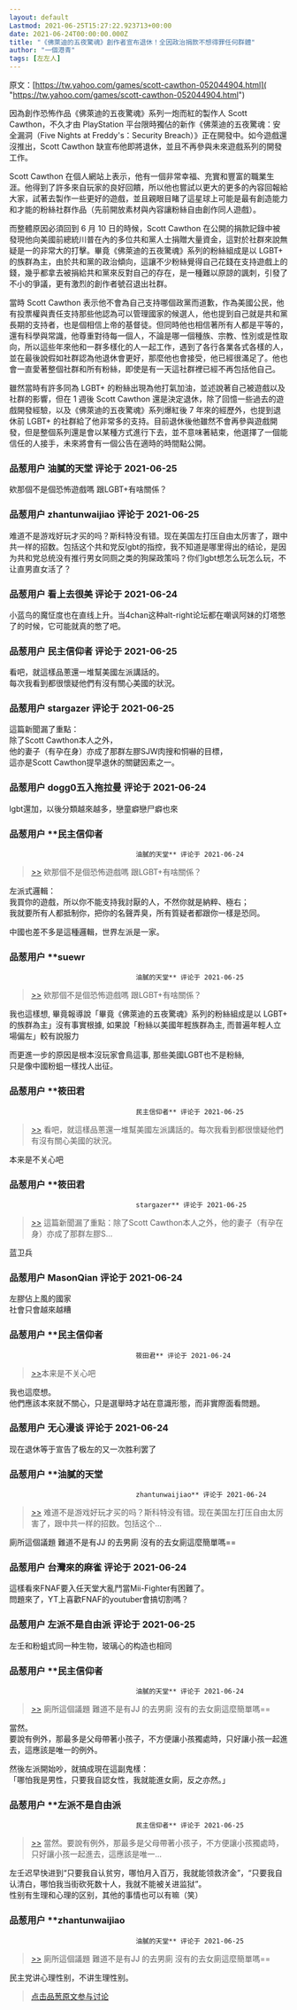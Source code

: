```yaml
---
layout: default
Lastmod: 2021-06-25T15:27:22.923713+00:00
date: 2021-06-24T00:00:00.000Z
title: "《佛萊迪的五夜驚魂》創作者宣布退休！全因政治捐款不想得罪任何群體"
author: "一個港青"
tags: [左左人]
---
```


原文：[https://tw.yahoo.com/games/scott-cawthon-052044904.html]( "https://tw.yahoo.com/games/scott-cawthon-052044904.html")  
  
因為創作恐怖作品《佛萊迪的五夜驚魂》系列一炮而紅的製作人 Scott Cawthon，不久才由 PlayStation 平台限時獨佔的新作《佛萊迪的五夜驚魂：安全漏洞（Five Nights at Freddy's：Security Breach）》正在開發中。如今遊戲還沒推出，Scott Cawthon 缺宣布他即將退休，並且不再參與未來遊戲系列的開發工作。  
  
Scott Cawthon 在個人網站上表示，他有一個非常幸福、充實和豐富的職業生涯。他得到了許多來自玩家的良好回饋，所以他也嘗試以更大的更多的內容回報給大家，試著去製作一些更好的遊戲，並且親眼目睹了這星球上可能是最有創造能力和才能的粉絲社群作品（先前開放素材與內容讓粉絲自由創作同人遊戲）。  
  
而整體原因必須回到 6 月 10 日的時候，Scott Cawthon 在公開的捐款記錄中被發現他向美國前總統川普在內的多位共和黨人士捐贈大量資金，這對於社群來說無疑是一的非常大的打擊。畢竟《佛萊迪的五夜驚魂》系列的粉絲組成是以 LGBT+ 的族群為主，由於共和黨的政治傾向，這讓不少粉絲覺得自己花錢在支持遊戲上的錢，幾乎都拿去被捐給共和黨來反對自己的存在，是一種難以原諒的諷刺，引發了不小的爭議，更有激烈的創作者號召退出社群。  
  
當時 Scott Cawthon 表示他不會為自己支持哪個政黨而道歉，作為美國公民，他有投票權與責任支持那些他認為可以管理國家的候選人，他也提到自己就是共和黨長期的支持者，也是個相信上帝的基督徒。但同時他也相信著所有人都是平等的，還有科學與常識，他尊重對待每一個人，不論是哪一個種族、宗教、性別或是性取向，所以這些年來他和一群多樣化的人一起工作，遇到了各行各業各式各樣的人，並在最後說假如社群認為他退休會更好，那麼他也會接受，他已經很滿足了。他也會一直愛著整個社群和所有粉絲，即使是有一天這社群裡已經不再包括他自己。  
  
雖然當時有許多同為 LGBT+ 的粉絲出現為他打氣加油，並述說著自己被遊戲以及社群的影響，但在 1 週後 Scott Cawthon 還是決定退休，除了回憶一些過去的遊戲開發經驗，以及《佛萊迪的五夜驚魂》系列爆紅後 7 年來的經歷外，也提到退休前 LGBT+ 的社群給了他非常多的支持。目前退休後他雖然不會再參與遊戲開發，但是整個系列還是會以某種方式進行下去，並不意味著結束，他選擇了一個能信任的人接手，未來將會有一個公告在適時的時間點公開。

            
### 品葱用户 **油膩的天堂** 评论于 2021-06-25
        
欸那個不是個恐怖遊戲嗎 跟LGBT+有啥關係？
        


            
### 品葱用户 **zhantunwaijiao** 评论于 2021-06-25
        
难道不是游戏好玩才买的吗？斯科特没有错。现在美国左打压自由太厉害了，跟中共一样的招数。包括这个共和党反lgbt的指控，我不知道是哪里得出的结论，是因为共和党总统没有推行男女同厕之类的狗屎政策吗？你们lgbt想怎么玩怎么玩，不让直男直女活了？
        


            
### 品葱用户 **看上去很美** 评论于 2021-06-24
        
小蓝鸟的魔怔度也在直线上升。当4chan这种alt-right论坛都在嘲讽阿妹的灯塔憋了的时候，它可能就真的憋了吧。
        


            
### 品葱用户 **民主信仰者** 评论于 2021-06-25
        
看吧，就這樣品蔥還一堆幫美國左派講話的。  
每次我看到都很懷疑他們有沒有關心美國的狀況。
        


            
### 品葱用户 **stargazer** 评论于 2021-06-25
        
這篇新聞漏了重點：  
除了Scott Cawthon本人之外，  
他的妻子（有孕在身）亦成了那群左膠SJW肉搜和恫嚇的目標，  
這亦是Scott Cawthon提早退休的關鍵因素之一。
        


            
### 品葱用户 **dogg0五入拖拉曼** 评论于 2021-06-24
        
lgbt還加，以後分類越來越多，戀童癖戀尸癖也來
        


            
### 品葱用户 **民主信仰者				
									油膩的天堂** 评论于 2021-06-24
        
> [\>>]( "/article/item_id-663906#") 欸那個不是個恐怖遊戲嗎 跟LGBT+有啥關係？

  
左派式邏輯：  
我買你的遊戲，所以你不能支持我討厭的人，不然你就是納粹、極右；  
我就要所有人都抵制你，把你的名聲弄臭，所有質疑者都跟你一樣是恐同。  
  
中國也差不多是這種邏輯，世界左派是一家。
        


            
### 品葱用户 **suewr				
									油膩的天堂** 评论于 2021-06-25
        
> [\>>]( "/article/item_id-663906#") 欸那個不是個恐怖遊戲嗎 跟LGBT+有啥關係？

  
我也這樣想, 畢竟報導說「畢竟《佛萊迪的五夜驚魂》系列的粉絲組成是以 LGBT+ 的族群為主」沒有事實根據, 如果說「粉絲以美國年輕族群為主, 而普遍年輕人立場偏左」較有說服力  
  
而更進一步的原因是根本沒玩家會鳥這事, 那些美國LGBT也不是粉絲,  
只是像中國粉蛆一樣找人出征。
        


            
### 品葱用户 **筱田君				
									民主信仰者** 评论于 2021-06-25
        
> [\>>]( "/article/item_id-663949#") 看吧，就這樣品蔥還一堆幫美國左派講話的。每次我看到都很懷疑他們有沒有關心美國的狀況。

  
本来是不关心吧
        


            
### 品葱用户 **筱田君				
									stargazer** 评论于 2021-06-25
        
> [\>>]( "/article/item_id-663963#") 這篇新聞漏了重點：除了Scott Cawthon本人之外，他的妻子（有孕在身）亦成了那群左膠S...

  
  
蓝卫兵
        


            
### 品葱用户 **MasonQian** 评论于 2021-06-24
        
左膠佔上風的國家  
社會只會越來越糟
        


            
### 品葱用户 **民主信仰者				
									筱田君** 评论于 2021-06-24
        
> [\>>]( "/article/item_id-663978#")本来是不关心吧

  
我也這麼想。  
他們應該本來就不關心，只是選舉時才站在意識形態，而非實際面看問題。
        


            
### 品葱用户 **无心漫谈** 评论于 2021-06-24
        
现在退休等于宣告了极左的又一次胜利罢了
        


            
### 品葱用户 **油膩的天堂				
									zhantunwaijiao** 评论于 2021-06-24
        
> [\>>]( "/article/item_id-663936#") 难道不是游戏好玩才买的吗？斯科特没有错。现在美国左打压自由太厉害了，跟中共一样的招数。包括这个...

  
  
廁所這個議題 難道不是有JJ 的去男廁 沒有的去女廁這麼簡單嗎==
        


            
### 品葱用户 **台灣來的麻雀** 评论于 2021-06-24
        
這樣看來FNAF要入任天堂大亂鬥當Mii-Fighter有困難了。  
問題來了，YT上喜歡FNAF的youtuber會搞切割嗎？
        


            
### 品葱用户 **左派不是自由派** 评论于 2021-06-25
        
左壬和粉蛆式同一种生物，玻璃心的构造也相同
        


            
### 品葱用户 **民主信仰者				
									油膩的天堂** 评论于 2021-06-24
        
> [\>>]( "/article/item_id-663992#") 廁所這個議題 難道不是有JJ 的去男廁 沒有的去女廁這麼簡單嗎==

  
當然。  
要說有例外，那最多是父母帶著小孩子，不方便讓小孩獨處時，只好讓小孩一起進去，這應該是唯一的例外。  
  
然後左派開始吵，就搞成現在這副鬼樣：  
「哪怕我是男性，只要我自認女性，我就能進女廁，反之亦然。」
        


            
### 品葱用户 **左派不是自由派				
									民主信仰者** 评论于 2021-06-25
        
> [\>>]( "/article/item_id-664011#") 當然。要說有例外，那最多是父母帶著小孩子，不方便讓小孩獨處時，只好讓小孩一起進去，這應該是唯一...

  
  
左壬迟早快进到“只要我自认贫穷，哪怕月入百万，我就能领救济金”，“只要我自认清白，哪怕我当街砍死数十人，我就不能被关进监狱”。  
性别有生理和心理的区别，其他的事情也可以有嘛（笑）
        


            
### 品葱用户 **zhantunwaijiao				
									油膩的天堂** 评论于 2021-06-25
        
> [\>>]( "/article/item_id-663992#") 廁所這個議題 難道不是有JJ 的去男廁 沒有的去女廁這麼簡單嗎==

民主党讲心理性别，不讲生理性别。
        






> [点击品葱原文参与讨论](https://pincong.rocks/article/33490)

